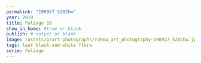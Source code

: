 ```yaml
---
permalink: "190927_5202bw"
year: 2019
title: Foliage 10
show_in_home: #true or blank
publish: # notyet or blank
image: /assets/p/art-photographs/rokma_art_photography-190927_5202bw.jpeg
tags: leaf black-and-white flora
serie: Foliage
---
```

